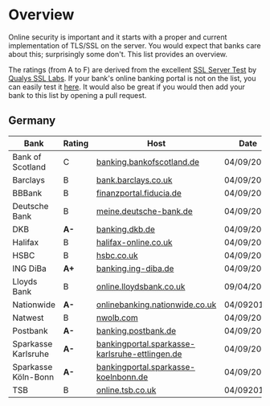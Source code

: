 # Overview

Online security is important and it starts with a proper and current 
implementation of TLS/SSL on the server. You would expect that banks care 
about this; surprisingly some don't. This list provides an overview.

The ratings (from A to F) are derived from the excellent [SSL Server Test](https://www.ssllabs.com/ssltest/) by [Qualys SSL Labs](https://www.ssllabs.com).
If your bank's online banking portal is not on the list, you can easily
test it [here](https://www.ssllabs.com/ssltest/). It would also be great
if you would then add your bank to this list by opening a pull request.

## Germany

| Bank | Rating | Host  | Date | Details |
| ---- | ------ | ----- | ---- | ------- |
| Bank of Scotland | C | [banking.bankofscotland.de](https://banking.bankofscotland.de) | 04/09/2014 | [Details](https://www.ssllabs.com/ssltest/analyze.html?d=banking.bankofscotland.de) |
| Barclays | B | [bank.barclays.co.uk](https://bank.barclays.co.uk) | 04/09/2014 | [Details](https://www.ssllabs.com/ssltest/analyze.html?d=bank.barclays.co.uk) |
| BBBank | B | [finanzportal.fiducia.de](https://finanzportal.fiducia.de) | 04/09/2014 | [Details](https://www.ssllabs.com/ssltest/analyze.html?d=finanzportal.fiducia.de) |
| Deutsche Bank | B | [meine.deutsche-bank.de](https://meine.deutsche-bank.de) | 04/09/2014 | [Details](https://www.ssllabs.com/ssltest/analyze.html?d=meine.deutsche-bank.de) |
| DKB | **A-** | [banking.dkb.de](https://banking.dkb.de) | 04/09/2014 | [Details](https://www.ssllabs.com/ssltest/analyze.html?d=banking.dkb.de) |
| Halifax | B | [halifax-online.co.uk](https://halifax-online.co.uk) | 04/09/2014 | [Details](https://www.ssllabs.com/ssltest/analyze.html?d=halifax-online.co.uk) | 
| HSBC | B | [hsbc.co.uk](https://hsbc.co.uk) | 04/09/2014 | [Details](https://www.ssllabs.com/ssltest/analyze.html?d=hsbc.co.uk) |
| ING DiBa | **A+** | [banking.ing-diba.de](https://banking.ing-diba.de) | 04/09/2014 | [Details](https://www.ssllabs.com/ssltest/analyze.html?d=banking.ing-diba.de) |
| Lloyds Bank | B | [online.lloydsbank.co.uk](https://online.lloydsbank.co.uk) | 09/04/2014 | [Details](https://www.ssllabs.com/ssltest/analyze.html?d=online.lloydsbank.co.uk) |
| Nationwide | **A-** | [onlinebanking.nationwide.co.uk](https://onlinebanking.nationwide.co.uk) | 04/092014 | [Details](https://www.ssllabs.com/ssltest/analyze.html?d=onlinebanking.nationwide.co.uk) |
| Natwest | B | [nwolb.com](https://nwolb.com.com) | 04/09/2014 | [Details](https://www.ssllabs.com/ssltest/analyze.html?d=nwolb.com) |
| Postbank | **A-** | [banking.postbank.de](https://banking.postbank.de) | 04/09/2014 | [Details](https://www.ssllabs.com/ssltest/analyze.html?d=banking.postbank.de) |
| Sparkasse Karlsruhe | **A-** | [bankingportal.sparkasse-karlsruhe-ettlingen.de](https://bankingportal.sparkasse-karlsruhe-ettlingen.de) | 04/09/2014 | [Details](https://www.ssllabs.com/ssltest/analyze.html?d=bankingportal.sparkasse-karlsruhe-ettlingen.de) |
| Sparkasse Köln-Bonn | **A-** | [bankingportal.sparkasse-koelnbonn.de](https://bankingportal.sparkasse-koelnbonn.de) | 04/09/2014 | [Details](https://www.ssllabs.com/ssltest/analyze.html?d=bankingportal.sparkasse-koelnbonn.de) |
| TSB | B | [online.tsb.co.uk](https://online.tsb.co.uk) | 04/092014 | [Details](https://www.ssllabs.com/ssltest/analyze.html?d=online.tsb.co.uk) |
